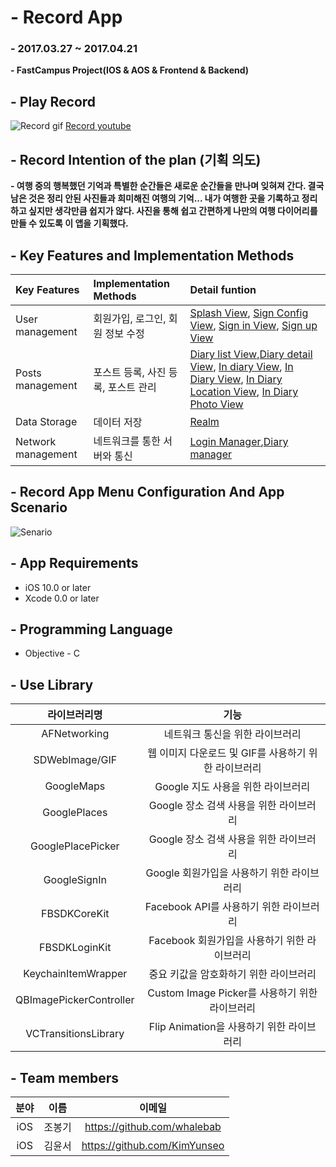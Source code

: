 # - Record App
### - 2017.03.27 ~ 2017.04.21
**- FastCampus Project(IOS & AOS & Frontend & Backend)**

## - Play Record
![Record gif](https://github.com/whalebab86/Record_IOS/blob/master/App_Manual_Document/image/record_cover_01.gif)
[Record youtube](https://www.youtube.com/watch?v=A0ARKpXVC1A "Record")  


## - Record Intention of the plan (기획 의도)
**- 여행 중의 행복했던 기억과 특별한 순간들은 새로운 순간들을 만나며 잊혀져 간다. 결국 남은 것은 정리 안된 사진들과 희미해진 여행의 기억... 내가 여행한 곳을 기록하고 정리하고 싶지만 생각만큼 쉽지가 않다. 사진을 통해 쉽고 간편하게 나만의 여행 다이어리를 만들 수 있도록 이 앱을 기획했다.** 
 
## - Key Features and Implementation Methods

|Key Features|Implementation Methods|Detail funtion|
|:--|:--|:--|
|User management|회원가입, 로그인, 회원 정보 수정 |[Splash View](), [Sign Config View](), [Sign in View](), [Sign up View]()|
|Posts management|포스트 등록, 사진 등록, 포스트 관리|[Diary list View](),[Diary detail View](), [In diary View](), [In Diary View](), [In Diary Location View](), [In Diary Photo View]()|
|Data Storage|데이터 저장|[Realm]()|
|Network management|네트워크를 통한 서버와 통신|[Login Manager](),[Diary manager]()|



## - Record App Menu Configuration And App Scenario

![Senario]()

## - App Requirements

- iOS 10.0 or later
- Xcode 0.0 or later

## - Programming Language

- Objective - C

## - Use Library
|라이브러리명|기능|
|:--:|:--:|
|AFNetworking|네트워크 통신을 위한 라이브러리|
|SDWebImage/GIF|웹 이미지 다운로드 및 GIF를 사용하기 위한 라이브러리|
|GoogleMaps|Google 지도 사용을 위한 라이브러리|
|GooglePlaces|Google 장소 검색 사용을 위한 라이브러리|
|GooglePlacePicker|Google 장소 검색 사용을 위한 라이브러리|
|GoogleSignIn|Google 회원가입을 사용하기 위한 라이브러리|
|FBSDKCoreKit|Facebook API를 사용하기 위한 라이브러리|
|FBSDKLoginKit|Facebook 회원가입을 사용하기 위한 라이브러리|
|KeychainItemWrapper|중요 키값을 암호화하기 위한 라이브러리|
|QBImagePickerController|Custom Image Picker를 사용하기 위한 라이브러리|
|VCTransitionsLibrary|Flip Animation을 사용하기 위한 라이브러리|

## - Team members

|분야|이름|이메일|
|:--:|:--:|:--:|
|iOS|조봉기|https://github.com/whalebab|
|iOS|김윤서|https://github.com/KimYunseo|
